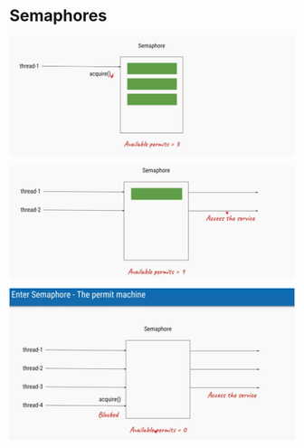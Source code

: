 # Semaphores

![](<../../../.gitbook/assets/image (180).png>)

![](<../../../.gitbook/assets/image (239).png>)

![](<../../../.gitbook/assets/image (182).png>)
